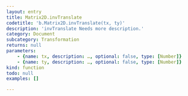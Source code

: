 ```yaml
---
layout: entry
title: Matrix2D.invTranslate
codetitle: 'b.Matrix2D.invTranslate(tx, ty)'
description: 'invTranslate Needs more description.'
category: Document
subcategory: Transformation
returns: null
parameters:
    - {name: tx, description: …, optional: false, type: [Number]}
    - {name: ty, description: …, optional: false, type: [Number]}
kind: function
todo: null
examples: []

---
```

